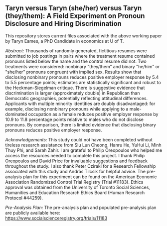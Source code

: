 ## Taryn versus Taryn (she/her) versus Taryn (they/them): A Field Experiment on Pronoun Disclosure and Hiring Discrimination
This repository stores current files associated with  the above working paper by Taryn Eames, a PhD Candidate in economics at U of T.

_Abstract:_ Thousands of randomly generated, fictitious resumes were submitted to job postings in pairs where the treatment resume contained pronouns listed below the name and the control resume did not. Two treatments were considered: nonbinary "they/them” and binary "he/him” or "she/her” pronouns congruent with implied sex. Results show that disclosing nonbinary pronouns reduces positive employer response by 5.4 to 5.5 percentage points; estimates are statistically significant and robust to the Heckman-Siegelman critique. There is suggestive evidence that discrimination is larger (approximately double) in Republican than Democratic geographies, potentially reflecting attitudinal differences. Applicants with multiple minority identities are doubly disadvantaged: for example, disclosing nonbinary pronouns while applying to a male-dominated occupation as a female reduces positive employer response by 10.9 to 11.8 percentage points relative to males who do not disclose pronouns. By comparison, there is limited evidence that disclosing binary pronouns reduces positive employer response.

_Acknowledgements:_ This study could not have been completed without tireless research assistance from Siu Lun Cheong, Hanru He, YuHui Li, Minh Thuy Phi, and Sarah Zahir. I am grateful to Philip Oreopoulos who helped me access the resources needed to complete this project. I thank Philip Oreopoulos and David Price for invaluable suggestions and feedback throughout the study. I also thank Peter Cziraki for a Research Fellowship associated with this study and Andràs Tilcsik for helpful advice. The pre-analysis plan for this experiment can be found on the American Economic Association Randomized Control Trial Registry (Trial #11183). Ethics approval was obtained from the University of Toronto Social Sciences, Humanities and Education Research Ethics Board (Human Research Protocol #44259).

_Pre-Analysis Plan:_ The pre-analysis plan and populated pre-analysis plan are publicly available here: https://www.socialscienceregistry.org/trials/11183
